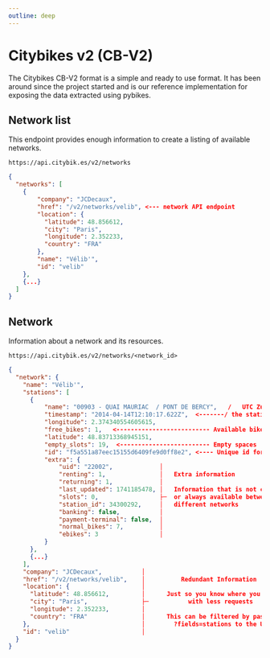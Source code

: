 ```yaml
---
outline: deep
---
```


# Citybikes v2 (CB-V2)

The Citybikes CB-V2 format is a simple and ready to use format. It has been
around since the project started and is our reference implementation for
exposing the data extracted using pybikes.

[GBFS endpoint]: /api/gbfs

## Network list

This endpoint provides enough information to create a listing of available
networks.

`https://api.citybik.es/v2/networks`

```json
{
  "networks": [
    {
        "company": "JCDecaux", 
        "href": "/v2/networks/velib", <--- network API endpoint
        "location": {
          "latitude": 48.856612, 
          "city": "Paris", 
          "longitude": 2.352233, 
          "country": "FRA"
        }, 
        "name": "Vélib'", 
        "id": "velib"
    },
    {...}
  ]
}
```

## Network

Information about a network and its resources.

`https://api.citybik.es/v2/networks/<network_id>`

```json
{
  "network": {
    "name": "Vélib'",
    "stations": [
      {
          "name": "00903 - QUAI MAURIAC  / PONT DE BERCY",   /   UTC Zulu timestamp of the last time
          "timestamp": "2014-04-14T12:10:17.622Z",  <-------/ the station was updated on our systems
          "longitude": 2.374340554605615,
          "free_bikes": 1,   <-------------------------- Available bikes
          "latitude": 48.83713368945151,
          "empty_slots": 19,  <------------------------- Empty spaces
          "id": "f5a551a87eec15155d6409fe9d0ff8e2", <---- Unique id for this station
          "extra": {
              "uid": "22002",             │
              "renting": 1,               │   Extra information
              "returning": 1,             │
              "last_updated": 1741185478, │   Information that is not constant
              "slots": 0,                 ├─  or always available between
              "station_id": 34300292,     │   different networks
              "banking": false,           │
              "payment-terminal": false,  │
              "normal_bikes": 7,          │
              "ebikes": 3                 │
          }
      },
      {...}
    ],
    "company": "JCDecaux",           │
    "href": "/v2/networks/velib",    │          Redundant Information
    "location": {                    │
      "latitude": 48.856612,         │      Just so you know where you are
      "city": "Paris",               ├─           with less requests
      "longitude": 2.352233,         │
      "country": "FRA"               │      This can be filtered by passing
    },                               │        ?fields=stations to the URI
    "id": "velib"                    │
  }
}
```
